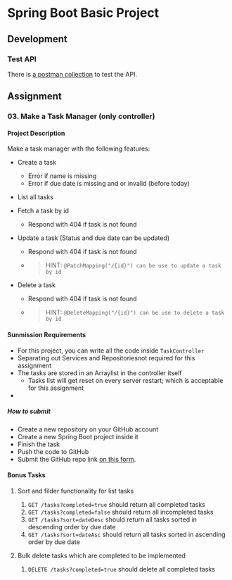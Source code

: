 # Spring Boot Basic Project

## Development

### Test API

There  is [a postman collection](./TaskManagerSpring.postman_collection.json) to test the API.

## Assignment

### 03. Make a Task Manager (only controller)

#### Project Description

Make a task manager with the following features:

- Create a task
  - Error if name is missing
  - Error if due date is missing and or invalid (before today)
- List all tasks
- Fetch a task by id
  - Respond with 404 if task is not found
- Update a task (Status and due date can be updated)
  - Respond with 404 if task is not found
  - > HINT: `@PatchMapping("/{id}") can be use to update a task by id`
   
- Delete a task
  - Respond with 404 if task is not found
  - > HINT: `@DeleteMapping("/{id}") can be use to delete a task by id`
 
#### Sunmission Requirements

- For this project, you can write all the code inside `TaskController`
- Separating out Services and Repositoriesnot required for this assignment
- The tasks are stored in an Arraylist in the controller itself
  - Tasks list will get reset on every server restart; which is acceptable for this assignment
- 

##### How to submit

- Create a new repository on your GitHub account
- Create a new Spring Boot project inside it
- Finish the task
- Push the code to GitHub
- Submit the GitHub repo link [on this form](https://docs.google.com/forms/d/e/1FAIpQLSfYBoju84gWZNybklLwrqiATCiK_GkJvNIzlk-0A1tGH1rskQ/viewform).

#### Bonus Tasks

1. Sort and filder functionality for list tasks
   1. `GET /tasks?completed=true` should return all completed tasks
   2. `GET /tasks?completed=false` should return all incompleted tasks
   3. `GET /tasks?sort=dateDesc` should return all tasks sorted in descending order by due date
   4. `GET /tasks?sort=dateAsc` should return all tasks sorted in ascending order by due date

2. Bulk delete tasks which are completed to be implemented
   1. `DELETE /tasks?completed=true` should delete all completed tasks
